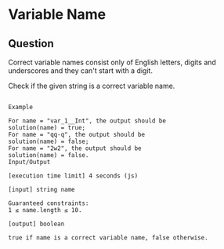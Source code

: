 # Variable Name

## Question

Correct variable names consist only of English letters, digits and underscores and they can't start with a digit.

Check if the given string is a correct variable name.


```

Example

For name = "var_1__Int", the output should be
solution(name) = true;
For name = "qq-q", the output should be
solution(name) = false;
For name = "2w2", the output should be
solution(name) = false.
Input/Output

[execution time limit] 4 seconds (js)

[input] string name

Guaranteed constraints:
1 ≤ name.length ≤ 10.

[output] boolean

true if name is a correct variable name, false otherwise.

```
